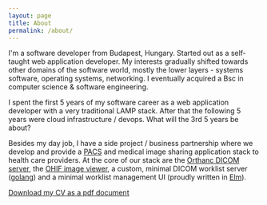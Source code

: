 ```yaml
---
layout: page
title: About
permalink: /about/
---
```


I'm a software developer from Budapest, Hungary.
Started out as a self-taught web application developer.
My interests gradually shifted towards other domains of the software world,
mostly the lower layers - systems software, operating systems, networking.
I eventually acquired a Bsc in computer science & software engineering.

I spent the first 5 years of my software career as a web application developer with
a very traditional LAMP stack.
After that the following 5 years were cloud infrastructure / devops.
What will the 3rd 5 years be about?

Besides my day job, I have a side project / business partnership where we develop and provide
a [PACS][pacs] and medical image sharing application stack to health care providers.
At the core of our stack are the [Orthanc DICOM server][orthanc], the [OHIF image viewer][ohif],
a custom, minimal DICOM worklist server ([golang][golang])
and a minimal worklist management UI (proudly written in [Elm][elm]).

[Download my CV as a pdf document][cv-link]

[cv-link]: https://github.com/whage/whage.github.io/raw/master/media/andras_sallai_cv_2023_09.pdf
[pacs]: https://en.wikipedia.org/wiki/Picture_archiving_and_communication_system
[orthanc]: https://www.orthanc-server.com/
[ohif]: https://ohif.org/
[elm]: https://elm-lang.org/
[golang]: https://go.dev/
